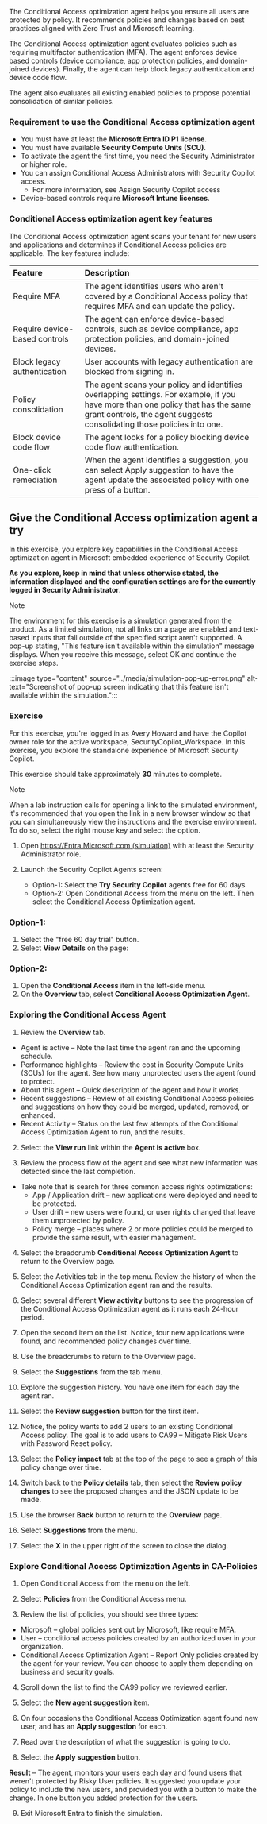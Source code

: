 The Conditional Access optimization agent helps you ensure all users are protected by policy. It recommends policies and changes based on best practices aligned with Zero Trust and Microsoft learning.

The Conditional Access optimization agent evaluates policies such as requiring multifactor authentication (MFA). The agent enforces device based controls (device compliance, app protection policies, and domain-joined devices). Finally, the agent can help block legacy authentication and device code flow.

The agent also evaluates all existing enabled policies to propose potential consolidation of similar policies.

### Requirement to use the Conditional Access optimization agent

- You must have at least the **Microsoft Entra ID P1 license**.
- You must have available **Security Compute Units (SCU)**.
- To activate the agent the first time, you need the Security Administrator or higher role.
- You can assign Conditional Access Administrators with Security Copilot access.
  - For more information, see Assign Security Copilot access
- Device-based controls require **Microsoft Intune licenses**.

### Conditional Access optimization agent key features

The Conditional Access optimization agent scans your tenant for new users and applications and determines if Conditional Access policies are applicable. The key features include:

| Feature | Description |
| :---  | :--- |
| Require MFA | The agent identifies users who aren't covered by a Conditional Access policy that requires MFA and can update the policy. |
| Require device-based controls | The agent can enforce device-based controls, such as device compliance, app protection policies, and domain-joined devices. |
| Block legacy authentication | User accounts with legacy authentication are blocked from signing in. |
| Policy consolidation | The agent scans your policy and identifies overlapping settings. For example, if you have more than one policy that has the same grant controls, the agent suggests consolidating those policies into one. |
| Block device code flow | The agent looks for a policy blocking device code flow authentication. |
| One-click remediation | When the agent identifies a suggestion, you can select Apply suggestion to have the agent update the associated policy with one press of a button. |

## Give the Conditional Access optimization agent a try


In this exercise, you explore key capabilities in the Conditional Access optimization agent in Microsoft embedded experience of Security Copilot.

**As you explore, keep in mind that unless otherwise stated, the information displayed and the configuration settings are for the currently logged in Security Administrator**.

> [!NOTE]
> The environment for this exercise is a simulation generated from the product. As a limited simulation, not all links on a page are enabled and text-based inputs that fall outside of the specified script aren't supported. A pop-up stating, "This feature isn't available within the simulation" message displays. When you receive this message, select OK and continue the exercise steps.
>
>
>:::image type="content" source="../media/simulation-pop-up-error.png" alt-text="Screenshot of pop-up screen indicating that this feature isn't available within the simulation.":::

### Exercise

For this exercise, you're logged in as Avery Howard and have the Copilot owner role for the active workspace, SecurityCopilot_Workspace. In this exercise, you explore the standalone experience of Microsoft Security Copilot.

This exercise should take approximately **30** minutes to complete.

> [!NOTE]
> When a lab instruction calls for opening a link to the simulated environment, it's recommended that you open the link in a new browser window so that you can simultaneously view the instructions and the exercise environment. To do so, select the right mouse key and select the option.



1. Open [https://Entra.Microsoft.com (simulation)](https://nam06.safelinks.protection.outlook.com/?url=https%3A%2F%2Fapp.highlights.guide%2Fstart%2F673ccf96-b6de-43aa-b267-5c8efe51639c%3Ftoken%3D16d48b6c-eace-4a1f-8050-098d29d23a89&data=05%7C02%7CRobert.Stewart%40microsoft.com%7C002283d502a5447b6fc608ddb25b8a73%7C72f988bf86f141af91ab2d7cd011db47%7C1%7C0%7C638862828426563227%7CUnknown%7CTWFpbGZsb3d8eyJFbXB0eU1hcGkiOnRydWUsIlYiOiIwLjAuMDAwMCIsIlAiOiJXaW4zMiIsIkFOIjoiTWFpbCIsIldUIjoyfQ%3D%3D%7C0%7C%7C%7C&sdata=krYm%2BX%2FduKbjtZI5t27fNvWrdUIw2Vj2Ufta3fJpB0o%3D&reserved=0&azure-portal=true) with at least the Security Administrator role.
 
2. Launch the Security Copilot Agents screen:

   -	Option-1: Select the **Try Security Copilot** agents free for 60 days
   -	Option-2: Open Conditional Access from the menu on the left.  Then select the Conditional Access Optimization agent.

### Option-1:
1.	Select the "free 60 day trial" button.
2.	Select **View Details** on the page:
 
### Option-2:
1.	Open the **Conditional Access** item in the left-side menu.
2.	On the **Overview** tab, select **Conditional Access Optimization Agent**.
 
### Exploring the Conditional Access Agent
 
1.	Review the **Overview** tab.

   - Agent is active – Note the last time the agent ran and the upcoming schedule.
   - Performance highlights – Review the cost in Security Compute Units (SCUs) for the agent.  See how many unprotected users the agent found to protect.
   - About this agent – Quick description of the agent and how it works.
   - Recent suggestions – Review of all existing Conditional Access policies and suggestions on how they could be merged, updated, removed, or enhanced.
   - Recent Activity – Status on the last few attempts of the Conditional Access Optimization Agent to run, and the results.

2.	Select the **View run** link within the **Agent is active** box.

3.	Review the process flow of the agent and see what new information was detected since the last completion.
   - Take note that is search for three common access rights optimizations:
      - App / Application drift – new applications were deployed and need to be protected.
      - User drift – new users were found, or user rights changed that leave them unprotected by policy.
      - Policy merge – places where 2 or more policies could be merged to provide the same result, with easier management.

4.	Select the breadcrumb **Conditional Access Optimization Agent** to return to the Overview page.

5.	Select the Activities tab in the top menu.  Review the history of when the Conditional Access Optimization agent ran and the results.

6.	Select several different **View activity** buttons to see the progression of the Conditional Access Optimization agent as it runs each 24-hour period.

7.	Open the second item on the list.  Notice, four new applications were found, and recommended policy changes over time.

8.	Use the breadcrumbs to return to the Overview page.

9.	Select the **Suggestions** from the tab menu.

10.	Explore the suggestion history.  You have one item for each day the agent ran.

11.	Select the **Review suggestion** button for the first item.

12.	Notice, the policy wants to add 2 users to an existing Conditional Access policy. The goal is to add users to CA99 – Mitigate Risk Users with Password Reset policy.

13.	Select the **Policy impact** tab at the top of the page to see a graph of this policy change over time.

14.	Switch back to the **Policy details** tab, then select the **Review policy changes** to see the proposed changes and the JSON update to be made.

15.	Use the browser **Back** button to return to the **Overview** page.

16.	Select **Suggestions** from the menu.

17.	Select the **X** in the upper right of the screen to close the dialog.

### Explore Conditional Access Optimization Agents in CA-Policies 

1.	Open Conditional Access from the menu on the left.

2.	Select **Policies** from the Conditional Access menu.

3.	Review the list of policies, you should see three types:

   - Microsoft – global policies sent out by Microsoft, like require MFA.
   - User – conditional access policies created by an authorized user in your organization.
   - Conditional Access Optimization Agent – Report Only policies created by the agent for your review.  You can choose to apply them depending on business and security goals.

4.	Scroll down the list to find the CA99 policy we reviewed earlier.
 
5.	Select the **New agent suggestion** item.

6.	On four occasions the Conditional Access Optimization agent found new user, and has an **Apply suggestion** for each.

7.	Read over the description of what the suggestion is going to do.

8.	Select the **Apply suggestion** button.

**Result** – The agent, monitors your users each day and found users that weren't protected by Risky User policies.  It suggested you update your policy to include the new users, and provided you with a button to make the change.  In one button you added protection for the users.

9.	Exit Microsoft Entra to finish the simulation.
